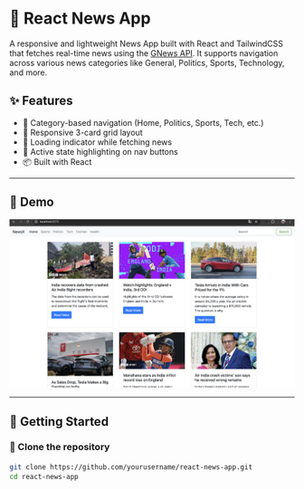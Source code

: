 # 📰 React News App

A responsive and lightweight News App built with React and TailwindCSS that fetches real-time news using the [GNews API](https://gnews.io/). It supports navigation across various news categories like General, Politics, Sports, Technology, and more.

## ✨ Features

- 🔄 Category-based navigation (Home, Politics, Sports, Tech, etc.)
- 🧱 Responsive 3-card grid layout
- 🚥 Loading indicator while fetching news
- 🧭 Active state highlighting on nav buttons
- 📦 Built with React 

---

## 📸 Demo
![NewsX App Screenshot](./demo.png)


---

## 🚀 Getting Started

### 📁 Clone the repository

```bash
git clone https://github.com/yourusername/react-news-app.git
cd react-news-app
